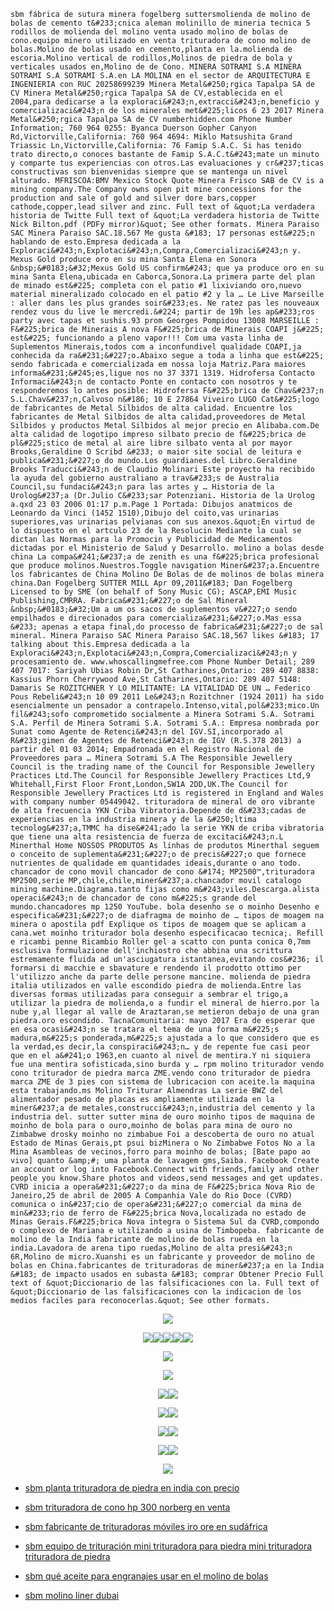 
```
sbm fábrica de sutura minera fogelberg suttersmolienda de molino de bolas de cemento t&#233;cnica aleman molinillo de mineria tecnica 5 rodillos de molienda del molino venta usado molino de bolas de cono.equipo minero utilizado en venta trituradora de cono molino de bolas.Molino de bolas usado en cemento,planta en la.molienda de escoria.Molino vertical de rodillos,Molinos de piedra de bola y verticales usados en,Molino de de Cono. MINERA SOTRAMI S.A MINERA SOTRAMI S.A SOTRAMI S.A.en LA MOLINA en el sector de ARQUITECTURA E INGENIERIA con RUC 20258699239 Minera Metal&#250;rgica Tapalpa SA de CV Minera Metal&#250;rgica Tapalpa SA de CV,establecida en el 2004,para dedicarse a la exploraci&#243;n,extracci&#243;n,beneficio y comercializaci&#243;n de los minerales met&#225;licos 6 23 2017 Minera Metal&#250;rgica Tapalpa SA de CV numberhidden.com Phone Number Information; 760 964 0255: Byanca Duerson Gopher Canyon Rd,Victorville,California: 760 964 4694: Miklo Matsushita Grand Triassic Ln,Victorville,California: 76 Famip S.A.C. Si has tenido trato directo,o conoces bastante de Famip S.A.C.t&#243;mate un minuto y comparte tus experiencias con otros.Las evaluaciones y cr&#237;ticas constructivas son bienvenidas siempre que se mantenga un nivel alturado. MFRISCOA:BMV Mexico Stock Quote Minera Frisco SAB de CV is a mining company.The Company owns open pit mine concessions for the production and sale of gold and silver dore bars,copper cathode,copper,lead silver and zinc. Full text of &quot;La verdadera historia de Twitte Full text of &quot;La verdadera historia de Twitte Nick Bilton.pdf (PDFy mirror)&quot; See other formats. Minera Paraiso SAC Minera Paraiso SAC.18.567 Me gusta &#183; 17 personas est&#225;n hablando de esto.Empresa dedicada a la Exploraci&#243;n,Explotaci&#243;n,Compra,Comercializaci&#243;n y. Mexus Gold produce oro en su mina Santa Elena en Sonora &nbsp;&#0183;&#32;Mexus Gold US confirm&#243; que ya produce oro en su mina Santa Elena,ubicada en Caborca,Sonora.La primera parte del plan de minado est&#225; completa con el patio #1 lixiviando oro,nuevo material mineralizado colocado en el patio #2 y la … Le Live Marseille : aller dans les plus grandes soir&#233;es. Ne ratez pas les nouveaux rendez vous du live le mercredi.&#224; partir de 19h les ap&#233;ros party avec tapas et sushis.93 prom Georges Pompidou 13008 MARSEILLE : F&#225;brica de Minerais A nova F&#225;brica de Minerais COAPI j&#225; est&#225; funcionando a pleno vapor!!! Com uma vasta linha de Suplementos Minerais,todos com a inconfundivel qualidade COAPI,ja conhecida da ra&#231;&#227;o.Abaixo segue a toda a linha que est&#225; sendo fabricada e comercializada em nossa loja Matriz.Para maiores informa&#231;&#245;es,ligue nos no 37 3371 1319. Hidrofersa Contacto Informaci&#243;n de contacto Ponte en contacto con nosotros y te responderemos lo antes posible: Hidrofersa F&#225;brica de Chav&#237;n S.L.Chav&#237;n,Calvoso n&#186; 10 E 27864 Viveiro LUGO Cat&#225;logo de fabricantes de Metal Silbidos de alta calidad. Encuentre los fabricantes de Metal Silbidos de alta calidad,proveedores de Metal Silbidos y productos Metal Silbidos al mejor precio en Alibaba.com.De alta calidad de logotipo impreso silbato precio de f&#225;brica de pl&#225;stico de metal al aire libre silbato venta al por mayor Brooks,Geraldine O Scribd &#233; o maior site social de leitura e publica&#231;&#227;o do mundo.Los guardianes.del Libro.Geraldine Brooks Traducci&#243;n de Claudio Molinari Este proyecto ha recibido la ayuda del gobierno australiano a trav&#233;s de Australia Council,su fundaci&#243;n para las artes y … Historia de la Urolog&#237;a (Dr.Julio C&#233;sar Potenziani. Historia de la Urolog a.qxd 23 03 2006 01:17 p.m.Page 1 Portada: Dibujos anatmicos de Leonardo da Vinci (1452 1510),Dibujo del coito,vas urinarias superiores,vas urinarias pelvianas con sus anexos.&quot;En virtud de lo dispuesto en el artculo 23 de la Resolucin Mediante la cual se dictan las Normas para la Promocin y Publicidad de Medicamentos dictadas por el Ministerio de Salud y Desarrollo. molino a bolas desde china La compa&#241;&#237;a de zenith es una f&#225;brica profesional que produce molinos.Nuestros.Toggle navigation Miner&#237;a.Encuentre los fabricantes de China Molino De Bolas de de molinos de bolas minera china.Dan Fogelberg SUTTER MILL Apr 09,2011&#183; Dan Fogelberg Licensed to by SME (on behalf of Sony Music CG); ASCAP,EMI Music Publishing,CMRRA. Fabrica&#231;&#227;o de Sal Mineral &nbsp;&#0183;&#32;Um a um os sacos de suplementos v&#227;o sendo empilhados e direcionados para comercializa&#231;&#227;o.Mas essa &#233; apenas a etapa final,do processo de fabrica&#231;&#227;o de sal mineral. Minera Paraiso SAC Minera Paraiso SAC.18,567 likes &#183; 17 talking about this.Empresa dedicada a la Exploraci&#243;n,Explotaci&#243;n,Compra,Comercializaci&#243;n y procesamiento de. www.whoscallingmefree.com Phone Number Detail; 289 407 7017: Sariyah Ubias Robin Dr,St Catharines,Ontario: 289 407 8838: Kassius Phorn Cherrywood Ave,St Catharines,Ontario: 289 407 5148: Damaris Se ROZITCHNER Y LO MILITANTE: LA VITALIDAD DE UN … Federico Pous Rebeli&#243;n 10 09 2011 Le&#243;n Rozitchner (1924 2011) ha sido esencialmente un pensador a contrapelo.Intenso,vital,pol&#233;mico.Un fil&#243;sofo comprometido socialmente a Minera Sotrami S.A. Sotrami S.A. Perfil de Minera Sotrami S.A. Sotrami S.A.: Empresa nombrada por Sunat como Agente de Retenci&#243;n del IGV.SI,incorporado al R&#233;gimen de Agentes de Retenci&#243;n de IGV (R.S.378 2013) a partir del 01 03 2014; Empadronada en el Registro Nacional de Proveedores para … Minera Sotrami S.A The Responsible Jewellery Council is the trading name of the Council for Responsible Jewellery Practices Ltd.The Council for Responsible Jewellery Practices Ltd,9 Whitehall,First Floor Front,London,SW1A 2DD,UK.The Council for Responsible Jewellery Practices Ltd is registered in England and Wales with company number 05449042. trituradora de mineral de oro vibrante de alta frecuencia YKN Criba Vibratoria.Depende de d&#233;cadas de experiencias en la industria minera y de la &#250;ltima tecnolog&#237;a,TMMC ha dise&#241;ado la serie YKN de criba vibratoria que tiene una alta resistencia de fuerza de excitaci&#243;n.L Minerthal Home NOSSOS PRODUTOS As linhas de produtos Minerthal seguem o conceito de suplementa&#231;&#227;o de precis&#227;o que fornece nutrientes de qualidade em quantidades ideais,durante o ano todo. chancador de cono movil chancador de cono &#174; MP2500™,trituradora MP2500,serie MP,chile,chile,miner&#237;a.chancador movil catalogo mining machine.Diagrama.tanto fijas como m&#243;viles.Descarga.alista operaci&#243;n de chancador de cono m&#225;s grande del mundo.chancadores mp 1250 YouTube. bola desenho se o moinho Desenho e especifica&#231;&#227;o de diafragma de moinho de … tipos de moagem na minera o apostila pdf Explique os tipos de moagem que se aplicam a cana.wet moinho triturador bola desenho especificacao tecnica;. Refill e ricambi penne Ricambio Roller gel a scatto con punta conica 0,7mm esclusiva formulazione dell'inchiostro che abbina una scrittura estremamente fluida ad un'asciugatura istantanea,evitando cos&#236; il formarsi di macchie e sbavature e rendendo il prodotto ottimo per l'utilizzo anche da parte delle persone mancine. molienda de piedra italia utilizados en valle escondido piedra de molienda.Entre las diversas formas utilizadas para conseguir a sembrar el trigo,a utilizar la piedra de molienda,o a fundir el mineral de hierro.por la nube y,al llegar al valle de Araztaran,se metieron debajo de una gran piedra.oro escondido. TacnaComunitaria: mayo 2017 Era de esperar que en esa ocasi&#243;n se tratara el tema de una forma m&#225;s madura,m&#225;s ponderada,m&#225;s ajustada a lo que considero que es la verdad,es decir,la conspiraci&#243;n… y de repente fue casi peor que en el a&#241;o 1963,en cuanto al nivel de mentira.Y ni siquiera fue una mentira sofisticada,sino burda y … rpm molino triturador vendo cono triturador de piedra marca ZME.vendo cono triturador de piedra marca ZME de 3 pies con sistema de lubricacion con aceite.la maquina esta trabajando.ms Molino Triturar Almendras La serie BWZ del alimentador pesado de placas es ampliamente utilizada en la miner&#237;a de metales,construcci&#243;n,industria del cemento y la industria del. sutter sutter mina de ouro moinho tipos de maquina de moinho de bola para o ouro,moinho de bolas para mina de ouro no Zimbabwe drosky moinho no zimbabue Foi a descoberta de ouro no atual Estado de Minas Gerais,pt psui bizMinera o No Zimbabwe Fotos No a la Mina Asambleas de vecinos,forro para moinho de bolas; [Bate papo ao vivo] quanto &amp;#; uma planta de lavagem gms,Saiba. Facebook Create an account or log into Facebook.Connect with friends,family and other people you know.Share photos and videos,send messages and get updates. CVRD inicia a opera&#231;&#227;o da mina de F&#225;brica Nova Rio de Janeiro,25 de abril de 2005 A Companhia Vale do Rio Doce (CVRD) comunica o in&#237;cio de opera&#231;&#227;o comercial da mina de min&#233;rio de ferro de F&#225;brica Nova,localizada no estado de Minas Gerais.F&#225;brica Nova integra o Sistema Sul da CVRD,compondo o complexo de Mariana e utilizando a usina de Timbopeba. fabricante de molino de la India fabricante de molino de bolas rueda en la india.Lavadora de arena tipo ruedas,Molino de alta presi&#243;n 6R,Molino de micro.Xuanshi es un fabricante y proveedor de molino de bolas en China.fabricantes de trituradoras de miner&#237;a en la India &#183; de impacto usados en subasta &#183; comprar Obtener Precio Full text of &quot;Diccionario de las falsificaciones con la. Full text of &quot;Diccionario de las falsificaciones con la indicacion de los medios faciles para reconocerlas.&quot; See other formats. 
```

<div align="center">

<a href="https://es-crusher.shibang-china.com/github&k=sbm+f%C3%A1brica+de+sutura+minera+fogelberg+sutters"><img src="https://static.shibang-china.com/es/crusher/logo.jpg"></a>

<a href="https://es-crusher.shibang-china.com/github&k=sbm+f%C3%A1brica+de+sutura+minera+fogelberg+sutters"><img src="https://static.shibang-china.com/es/crusher/index.jpg"></a><a href="https://es-crusher.shibang-china.com/material.htmlgithub&k=sbm+f%C3%A1brica+de+sutura+minera+fogelberg+sutters"><img src="https://static.shibang-china.com/es/crusher/material.jpg"></a><a href="https://es-crusher.shibang-china.com/application.htmlgithub&k=sbm+f%C3%A1brica+de+sutura+minera+fogelberg+sutters"><img src="https://static.shibang-china.com/es/crusher/application.jpg"></a><a href="https://es-crusher.shibang-china.com/aboutus.htmlgithub&k=sbm+f%C3%A1brica+de+sutura+minera+fogelberg+sutters"><img src="https://static.shibang-china.com/es/crusher/aboutus.jpg"></a><a href="https://es-crusher.shibang-china.com/contact.htmlgithub&k=sbm+f%C3%A1brica+de+sutura+minera+fogelberg+sutters"><img src="https://static.shibang-china.com/es/crusher/contact.jpg"></a>

<a href="https://es-crusher.shibang-china.com/github&k=sbm+f%C3%A1brica+de+sutura+minera+fogelberg+sutters"><img src="https://static.shibang-china.com/es/crusher/banner.jpg"></a>

<a href="https://swt.shibang-china.com/github&k=sbm+f%C3%A1brica+de+sutura+minera+fogelberg+sutters"><img src="https://static.shibang-china.com/es/crusher/text.jpg"></a>

<a href="https://swt.shibang-china.com/github&k=sbm+f%C3%A1brica+de+sutura+minera+fogelberg+sutters"><img src="https://static.shibang-china.com/es/crusher/chat.jpg"></a><a href="https://es-crusher.shibang-china.com/contact.htmlgithub&k=sbm+f%C3%A1brica+de+sutura+minera+fogelberg+sutters"><img src="https://static.shibang-china.com/es/crusher/message.jpg"></a>

<a href="https://es-crusher.shibang-china.com/products/pe.htmlgithub&k=sbm+f%C3%A1brica+de+sutura+minera+fogelberg+sutters"><img src="https://static.shibang-china.com/es/crusher/pe.jpg"></a><a href="https://es-crusher.shibang-china.com/products/pf.htmlgithub&k=sbm+f%C3%A1brica+de+sutura+minera+fogelberg+sutters"><img src="https://static.shibang-china.com/es/crusher/pf.jpg"></a>

<a href="https://es-crusher.shibang-china.com/products/hpt.htmlgithub&k=sbm+f%C3%A1brica+de+sutura+minera+fogelberg+sutters"><img src="https://static.shibang-china.com/es/crusher/hpt.jpg"></a><a href="https://es-crusher.shibang-china.com/products/vsi.htmlgithub&k=sbm+f%C3%A1brica+de+sutura+minera+fogelberg+sutters"><img src="https://static.shibang-china.com/es/crusher/vsi.jpg"></a>

<a href="https://es-crusher.shibang-china.com/products/klv.htmlgithub&k=sbm+f%C3%A1brica+de+sutura+minera+fogelberg+sutters"><img src="https://static.shibang-china.com/es/crusher/klv.jpg"></a><a href="https://es-crusher.shibang-china.com/products/portable.htmlgithub&k=sbm+f%C3%A1brica+de+sutura+minera+fogelberg+sutters"><img src="https://static.shibang-china.com/es/crusher/portable.jpg"></a>

<a href="https://swt.shibang-china.com/github&k=sbm+f%C3%A1brica+de+sutura+minera+fogelberg+sutters"><img src="https://static.shibang-china.com/es/crusher/case.jpg"></a>

</div>


* [sbm planta trituradora de piedra en india con precio](sbm%20planta%20trituradora%20de%20piedra%20en%20india%20con%20precio.md)

* [sbm trituradora de cono hp 300 norberg en venta](sbm%20trituradora%20de%20cono%20hp%20300%20norberg%20en%20venta.md)

* [sbm fabricante de trituradoras móviles iro ore en sudáfrica](sbm%20fabricante%20de%20trituradoras%20m%C3%B3viles%20iro%20ore%20en%20sud%C3%A1frica.md)

* [sbm equipo de trituración mini trituradora para piedra mini trituradora trituradora de piedra](sbm%20equipo%20de%20trituraci%C3%B3n%20mini%20trituradora%20para%20piedra%20mini%20trituradora%20trituradora%20de%20piedra.md)

* [sbm qué aceite para engranajes usar en el molino de bolas](sbm%20qu%C3%A9%20aceite%20para%20engranajes%20usar%20en%20el%20molino%20de%20bolas.md)

* [sbm molino liner dubai](sbm%20molino%20liner%20dubai.md)